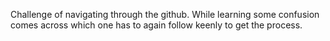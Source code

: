Challenge of navigating through the github.
While learning some confusion comes across which one has to again follow keenly to get the process.

